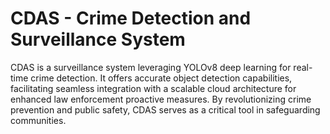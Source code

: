 # CDAS - Crime Detection and Surveillance System

CDAS is a surveillance system leveraging YOLOv8 deep learning for real-time crime detection. It offers accurate object detection capabilities, facilitating seamless integration with a scalable cloud architecture for enhanced law enforcement proactive measures. By revolutionizing crime prevention and public safety, CDAS serves as a critical tool in safeguarding communities.




  
  
